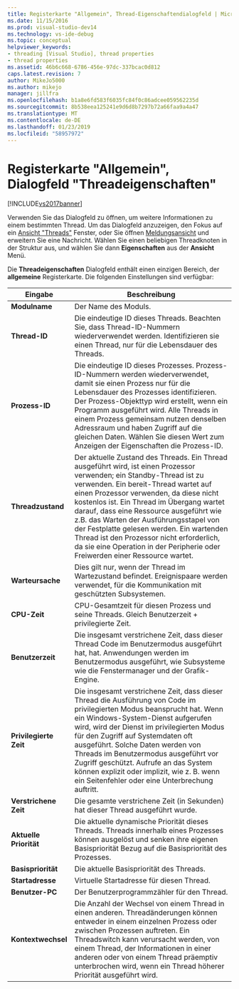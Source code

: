 ```yaml
---
title: Registerkarte "Allgemein", Thread-Eigenschaftendialogfeld | Microsoft-Dokumentation
ms.date: 11/15/2016
ms.prod: visual-studio-dev14
ms.technology: vs-ide-debug
ms.topic: conceptual
helpviewer_keywords:
- threading [Visual Studio], thread properties
- thread properties
ms.assetid: 46b6c668-6786-456e-97dc-337bcac0d812
caps.latest.revision: 7
author: MikeJo5000
ms.author: mikejo
manager: jillfra
ms.openlocfilehash: b1a8e6fd583f6035fc84f0c86adcee059562235d
ms.sourcegitcommit: 8b538eea125241e9d6d8b7297b72a66faa9a4a47
ms.translationtype: MT
ms.contentlocale: de-DE
ms.lasthandoff: 01/23/2019
ms.locfileid: "58957972"
---
```

# <a name="general-tab-thread-properties-dialog-box"></a>Registerkarte "Allgemein", Dialogfeld "Threadeigenschaften"
[!INCLUDE[vs2017banner](../includes/vs2017banner.md)]

Verwenden Sie das Dialogfeld zu öffnen, um weitere Informationen zu einem bestimmten Thread. Um das Dialogfeld anzuzeigen, den Fokus auf ein [Ansicht "Threads"](../debugger/threads-view.md) Fenster, oder Sie öffnen [Meldungsansicht](../debugger/messages-view.md) und erweitern Sie eine Nachricht. Wählen Sie einen beliebigen Threadknoten in der Struktur aus, und wählen Sie dann **Eigenschaften** aus der **Ansicht** Menü.  
  
 Die **Threadeigenschaften** Dialogfeld enthält einen einzigen Bereich, der **allgemeine** Registerkarte. Die folgenden Einstellungen sind verfügbar:  
  
|Eingabe|Beschreibung|  
|-----------|-----------------|  
|**Modulname**|Der Name des Moduls.|  
|**Thread-ID**|Die eindeutige ID dieses Threads. Beachten Sie, dass Thread-ID-Nummern wiederverwendet werden. Identifizieren sie einen Thread, nur für die Lebensdauer des Threads.|  
|**Prozess-ID**|Die eindeutige ID dieses Prozesses. Prozess-ID-Nummern werden wiederverwendet, damit sie einen Prozess nur für die Lebensdauer des Prozesses identifizieren. Der Prozess-Objekttyp wird erstellt, wenn ein Programm ausgeführt wird. Alle Threads in einem Prozess gemeinsam nutzen denselben Adressraum und haben Zugriff auf die gleichen Daten. Wählen Sie diesen Wert zum Anzeigen der Eigenschaften die Prozess-ID.|  
|**Threadzustand**|Der aktuelle Zustand des Threads. Ein Thread ausgeführt wird, ist einen Prozessor verwenden; ein Standby-Thread ist zu verwenden. Ein bereit-Thread wartet auf einen Prozessor verwenden, da diese nicht kostenlos ist. Ein Thread im Übergang wartet darauf, dass eine Ressource ausgeführt wie z.B. das Warten der Ausführungsstapel von der Festplatte gelesen werden. Ein wartenden Thread ist den Prozessor nicht erforderlich, da sie eine Operation in der Peripherie oder Freiwerden einer Ressource wartet.|  
|**Warteursache**|Dies gilt nur, wenn der Thread im Wartezustand befindet. Ereignispaare werden verwendet, für die Kommunikation mit geschützten Subsystemen.|  
|**CPU-Zeit**|CPU-Gesamtzeit für diesen Prozess und seine Threads. Gleich Benutzerzeit + privilegierte Zeit.|  
|**Benutzerzeit**|Die insgesamt verstrichene Zeit, dass dieser Thread Code im Benutzermodus ausgeführt hat, hat. Anwendungen werden im Benutzermodus ausgeführt, wie Subsysteme wie die Fenstermanager und der Grafik-Engine.|  
|**Privilegierte Zeit**|Die insgesamt verstrichene Zeit, dass dieser Thread die Ausführung von Code im privilegierten Modus beansprucht hat. Wenn ein Windows-System-Dienst aufgerufen wird, wird der Dienst im privilegierten Modus für den Zugriff auf Systemdaten oft ausgeführt. Solche Daten werden von Threads im Benutzermodus ausgeführt vor Zugriff geschützt. Aufrufe an das System können explizit oder implizit, wie z. B. wenn ein Seitenfehler oder eine Unterbrechung auftritt.|  
|**Verstrichene Zeit**|Die gesamte verstrichene Zeit (in Sekunden) hat dieser Thread ausgeführt wurde.|  
|**Aktuelle Priorität**|Die aktuelle dynamische Priorität dieses Threads. Threads innerhalb eines Prozesses können ausgelöst und senken ihre eigenen Basispriorität Bezug auf die Basispriorität des Prozesses.|  
|**Basispriorität**|Die aktuelle Basispriorität des Threads.|  
|**Startadresse**|Virtuelle Startadresse für diesen Thread.|  
|**Benutzer-PC**|Der Benutzerprogrammzähler für den Thread.|  
|**Kontextwechsel**|Die Anzahl der Wechsel von einem Thread in einen anderen. Threadänderungen können entweder in einem einzelnen Prozess oder zwischen Prozessen auftreten. Ein Threadswitch kann verursacht werden, von einem Thread, der Informationen in einer anderen oder von einem Thread präemptiv unterbrochen wird, wenn ein Thread höherer Priorität ausgeführt wird.|
